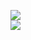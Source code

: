 [![](https://img.shields.io/badge/Made%20With-Github%20Spray-lightgrey.svg?style=for-the-badge&logo=github)](https://github.com/Annihil/github-spray#3917)  
[![](https://i.imgur.com/2DrTn0Z.gif)](https://github.com/Annihil/github-spray)
